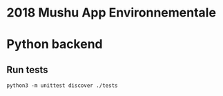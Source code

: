 # 2018 Mushu App Environnementale

# Python backend

## Run tests

```
python3 -m unittest discover ./tests
```